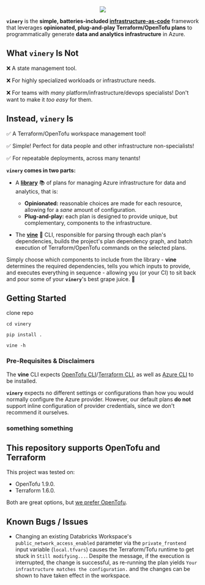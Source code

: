 <div align="center">
  <img src="./docs/assets/logo.png">
</div>

**`vinery`** is the **simple, **batteries-included** [infrastructure-as-code](https://www.hashicorp.com/en/resources/what-is-infrastructure-as-code)** framework that leverages **opinionated, plug-and-play Terraform/OpenTofu
plans** to programmatically generate **data and analytics infrastructure** in Azure.

## What `vinery` Is Not

❌ A state management tool.

❌ For highly specialized workloads or infrastructure needs.

❌ For teams with *many* platform/infrastructure/devops specialists! Don't want to make it *too* *easy* for them.

## Instead, `vinery` Is

✅ A Terraform/OpenTofu workspace management tool!

✅ Simple! Perfect for data people and other infrastructure non-specialists!

✅ For repeatable deployments, across many tenants!

**`vinery` comes in two parts:**

- A [**library**](./docs/library.md) 📚 of plans for managing Azure infrastructure for data and analytics, that is:

  - **Opinionated:** reasonable choices are made for each resource, allowing for a *sane* amount of configuration.
  - **Plug-and-play:** each plan is designed to provide unique, but complementary, components to the infrastructure.

- The [**vine**](./docs/vine.md) 🍃 CLI, responsible for parsing through each plan's dependencies, builds the project's plan dependency graph, and batch execution of Terraform/OpenTofu commands on the selected plans.

Simply choose which components to include from the library - **vine** determines the required dependencies, tells you which inputs to provide, and executes everything in sequence - allowing you (or your CI) to sit back and pour some of your **`vinery`**'s best grape juice. 🍷

## Getting Started

clone repo

`cd vinery`

`pip install .`

`vine -h`

### Pre-Requisites & Disclaimers

The **vine** CLI expects [OpenTofu CLI](https://opentofu.org/docs/intro/install/)/[Terraform CLI](https://developer.hashicorp.com/terraform/tutorials/aws-get-started/install-cli), as well as [Azure CLI](https://learn.microsoft.com/en-us/cli/azure/install-azure-cli-linux?pivots=apt) to be installed.

**`vinery`** expects no different settings or configurations than how you would normally configure the Azure provider. However, our default plans **do not** support inline configuration of provider credentials, since we don't recommend it ourselves.

### something something

## This repository supports OpenTofu and Terraform

This project was tested on:

- OpenTofu 1.9.0.
- Terraform 1.6.0.

Both are great options, but [we prefer OpenTofu](./docs/opentofu-vs-terraform.md).

## Known Bugs / Issues

- Changing an existing Databricks Workspace's `public_network_access_enabled` parameter via the `private_frontend` input variable (`local.tfvars`) causes the Terraform/Tofu runtime to get stuck in `Still modifying...`. Despite the message, if the execution is interrupted, the change is successful, as re-running the plan yields `Your infrastructure matches the configuration.` and the changes can be shown to have taken effect in the workspace.
